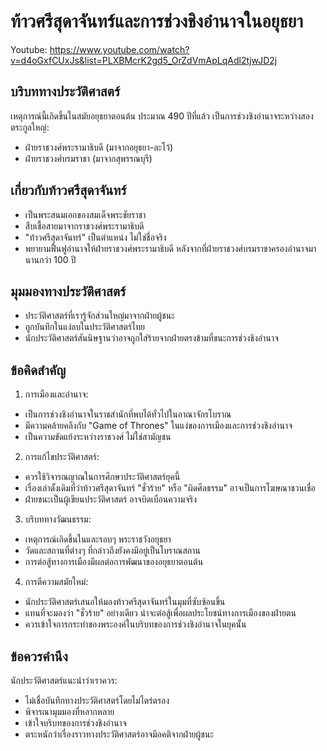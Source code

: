 # ท้าวศรีสุดาจันทร์และการช่วงชิงอำนาจในอยุธยา

Youtube: https://www.youtube.com/watch?v=d4oGxfCUxJs&list=PLXBMcrK2gd5_OrZdVmApLqAdl2tjwJD2j
## บริบททางประวัติศาสตร์

เหตุการณ์นี้เกิดขึ้นในสมัยอยุธยาตอนต้น ประมาณ 490 ปีที่แล้ว เป็นการช่วงชิงอำนาจระหว่างสองตระกูลใหญ่:

- ฝ่ายราชวงศ์พระรามาธิบดี (มาจากอยุธยา-ละโว้)
- ฝ่ายราชวงศ์บรมราชา (มาจากสุพรรณบุรี)

## เกี่ยวกับท้าวศรีสุดาจันทร์

- เป็นพระสนมเอกของสมเด็จพระชัยราชา
- สืบเชื้อสายมาจากราชวงศ์พระรามาธิบดี
- "ท้าวศรีสุดาจันทร์" เป็นตำแหน่ง ไม่ใช่ชื่อจริง
- พยายามฟื้นฟูอำนาจให้ฝ่ายราชวงศ์พระรามาธิบดี หลังจากที่ฝ่ายราชวงศ์บรมราชาครองอำนาจมานานกว่า 100 ปี

## มุมมองทางประวัติศาสตร์

- ประวัติศาสตร์ที่เรารู้จักส่วนใหญ่มาจากฝ่ายผู้ชนะ
- ถูกบันทึกในแง่ลบในประวัติศาสตร์ไทย
- นักประวัติศาสตร์สันนิษฐานว่าอาจถูกใส่ร้ายจากฝ่ายตรงข้ามที่ชนะการช่วงชิงอำนาจ

## ข้อคิดสำคัญ

1. การเมืองและอำนาจ:
- เป็นการช่วงชิงอำนาจในราชสำนักที่พบได้ทั่วไปในอาณาจักรโบราณ
- มีความคล้ายคลึงกับ "Game of Thrones" ในแง่ของการเมืองและการช่วงชิงอำนาจ
- เป็นความขัดแย้งระหว่างราชวงศ์ ไม่ใช่สามัญชน

2. การแก้ไขประวัติศาสตร์:
- ควรใช้วิจารณญาณในการศึกษาประวัติศาสตร์ยุคนี้
- เรื่องเล่าดั้งเดิมที่ว่าท้าวศรีสุดาจันทร์ "ชั่วร้าย" หรือ "ผิดศีลธรรม" อาจเป็นการโฆษณาชวนเชื่อ
- ฝ่ายชนะเป็นผู้เขียนประวัติศาสตร์ อาจบิดเบือนความจริง

3. บริบททางวัฒนธรรม:
- เหตุการณ์เกิดขึ้นในและรอบๆ พระราชวังอยุธยา
- วัดและสถานที่ต่างๆ ที่กล่าวถึงยังคงมีอยู่เป็นโบราณสถาน
- การต่อสู้ทางการเมืองมีผลต่อการพัฒนาของอยุธยาตอนต้น

4. การตีความสมัยใหม่:
- นักประวัติศาสตร์เสนอให้มองท้าวศรีสุดาจันทร์ในมุมที่ซับซ้อนขึ้น
- แทนที่จะมองว่า "ชั่วร้าย" อย่างเดียว น่าจะต่อสู้เพื่อผลประโยชน์ทางการเมืองของฝ่ายตน
- ควรเข้าใจการกระทำของพระองค์ในบริบทของการช่วงชิงอำนาจในยุคนั้น

## ข้อควรคำนึง

นักประวัติศาสตร์แนะนำว่าเราควร:
- ไม่เชื่อบันทึกทางประวัติศาสตร์โดยไม่ไตร่ตรอง
- พิจารณามุมมองที่หลากหลาย
- เข้าใจบริบทของการช่วงชิงอำนาจ
- ตระหนักว่าเรื่องราวทางประวัติศาสตร์อาจมีอคติจากฝ่ายผู้ชนะ
